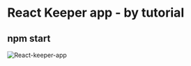 # React Keeper app - by tutorial

## npm start
![React-keeper-app](https://user-images.githubusercontent.com/75256241/176990901-f45910e6-4c1b-426c-a86a-b98862fbd1eb.png)
